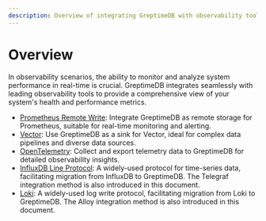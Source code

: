 ```yaml
---
description: Overview of integrating GreptimeDB with observability tools like Prometheus, Vector, OpenTelemetry, InfluxDB, and Loki for real-time monitoring and analysis.
---
```


# Overview

In observability scenarios,
the ability to monitor and analyze system performance in real-time is crucial.
GreptimeDB integrates seamlessly with leading observability tools to provide a comprehensive view of your system's health and performance metrics. 

- [Prometheus Remote Write](prometheus.md): Integrate GreptimeDB as remote storage for Prometheus, suitable for real-time monitoring and alerting.
- [Vector](vector.md): Use GreptimeDB as a sink for Vector, ideal for complex data pipelines and diverse data sources.
- [OpenTelemetry](opentelemetry.md): Collect and export telemetry data to GreptimeDB for detailed observability insights.
- [InfluxDB Line Protocol](influxdb-line-protocol.md): A widely-used protocol for time-series data, facilitating migration from InfluxDB to GreptimeDB. The Telegraf integration method is also introduced in this document.
- [Loki](loki.md): A widely-used log write protocol, facilitating migration from Loki to GreptimeDB. The Alloy integration method is also introduced in this document.
